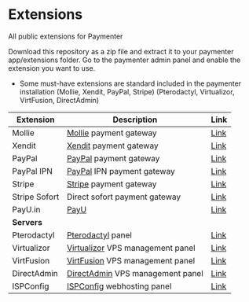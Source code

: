 # Extensions
All public extensions for Paymenter

Download this repository as a zip file and extract it to your paymenter app/extensions folder.
Go to the paymenter admin panel and enable the extension you want to use.


- Some must-have extensions are standard included in the paymenter installation (Mollie, Xendit, PayPal, Stripe) (Pterodactyl, Virtualizor, VirtFusion, DirectAdmin)

| Extension | Description | Link |
| --- | --- | --- |
| Mollie | [Mollie](https://mollie.com) payment gateway | [Link](https://github.com/Paymenter/Extensions/tree/main/Gateways/Mollie)
| Xendit | [Xendit](https://xendit.com) payment gateway | [Link](https://github.com/Paymenter/Extensions/tree/main/Gateways/Xendit)
| PayPal | [PayPal](https://developer.paypal.com) payment gateway | [Link](https://github.com/Paymenter/Extensions/tree/main/Gateways/PayPal)
| PayPal IPN | [PayPal](https://developer.paypal.com) IPN payment gateway | [Link](https://github.com/Paymenter/Extensions/tree/main/Gateways/PayPal_IPN)
| Stripe | [Stripe](https://stripe.com) payment gateway | [Link](https://github.com/Paymenter/Extensions/tree/main/Gateways/Stipe)
| Stripe Sofort | Direct sofort payment gateway | [Link](https://github.com/Paymenter/Extensions/tree/main/Gateways/StripeSofort)
| PayU.in | [PayU](https://payu.in) | [Link](https://github.com/Paymenter/Extensions/tree/main/Gateways/PayU) 
| **Servers** |  | |  |
| Pterodactyl | [Pterodactyl](https://pterodactyl.io) panel | [Link](https://github.com/Paymenter/Extensions/tree/main/Servers/Pterodactyl)
| Virtualizor | [Virtualizor](https://virtualizor.com) VPS management panel | [Link](https://github.com/Paymenter/Extensions/tree/main/Servers/Virtualizor)
| VirtFusion | [VirtFusion](https://virtfusion.com) VPS management panel | [Link](https://github.com/Paymenter/Extensions/tree/main/Servers/VirtFusion)
| DirectAdmin | [DirectAdmin](https://directadmin.com) VPS management panel | [Link](https://github.com/Paymenter/Extensions/tree/main/Servers/DirectAdmin)
| ISPConfig | [ISPConfig](https://www.ispconfig.org) webhosting panel |  [Link](https://github.com/Paymenter/Extensions/tree/main/Servers/ISPConfig)
